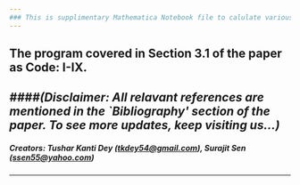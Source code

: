 ```yaml
---
### This is supplimentary Mathematica Notebook file to calulate various tensorial objects appeared in the paper: "A Compendium on General Relativity for Undergraduate Students" by Tushar Kanti Dey & Surajit Sen, published in Physics Education,  No.?, Vol.? (2020) 1-15. (Link to be given)
---
```

The program covered in Section 3.1 of the paper as Code: I-IX. 
---
***####(Disclaimer: All relavant references are mentioned in the `Bibliography' section of the paper. To see more updates, keep visiting us...)***
---
##### Creators: Tushar Kanti Dey (tkdey54@gmail.com), Surajit Sen (ssen55@yahoo.com)
---
